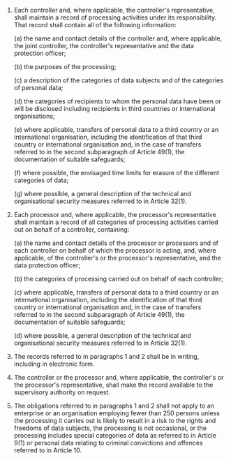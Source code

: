 1. Each controller and, where applicable, the controller's representative, shall maintain a record of processing activities under its responsibility. That record shall contain all of the following information:

    (a) the name and contact details of the controller and, where applicable, the joint controller, the controller's representative and the data protection officer;

    (b) the purposes of the processing;

    &#40;c) a description of the categories of data subjects and of the categories of personal data;

    (d) the categories of recipients to whom the personal data have been or will be disclosed including recipients in third countries or international organisations;

    (e) where applicable, transfers of personal data to a third country or an international organisation, including the identification of that third country or international organisation and, in the case of transfers referred to in the second subparagraph of Article 49(1), the documentation of suitable safeguards;

    (f) where possible, the envisaged time limits for erasure of the different categories of data;

    (g) where possible, a general description of the technical and organisational security measures referred to in Article 32(1).

2. Each processor and, where applicable, the processor's representative shall maintain a record of all categories of processing activities carried out on behalf of a controller, containing:

    (a) the name and contact details of the processor or processors and of each controller on behalf of which the processor is acting, and, where applicable, of the controller's or the processor's representative, and the data protection officer;

    (b) the categories of processing carried out on behalf of each controller;

    &#40;c) where applicable, transfers of personal data to a third country or an international organisation, including the identification of that third country or international organisation and, in the case of transfers referred to in the second subparagraph of Article 49(1), the documentation of suitable safeguards;

    (d) where possible, a general description of the technical and organisational security measures referred to in Article 32(1).

3. The records referred to in paragraphs 1 and 2 shall be in writing, including in electronic form.

4. The controller or the processor and, where applicable, the controller's or the processor's representative, shall make the record available to the supervisory authority on request.

5. The obligations referred to in paragraphs 1 and 2 shall not apply to an enterprise or an organisation employing fewer than 250 persons unless the processing it carries out is likely to result in a risk to the rights and freedoms of data subjects, the processing is not occasional, or the processing includes special categories of data as referred to in Article 9(1) or personal data relating to criminal convictions and offences referred to in Article 10.
